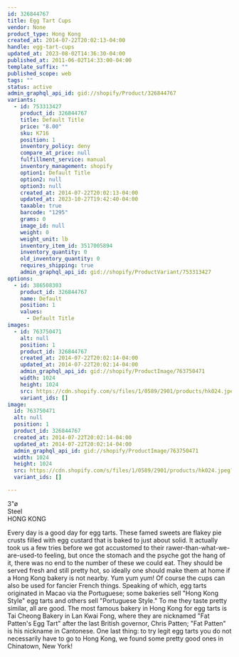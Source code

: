 ```yaml
---
id: 326844767
title: Egg Tart Cups
vendor: None
product_type: Hong Kong
created_at: 2014-07-22T20:02:13-04:00
handle: egg-tart-cups
updated_at: 2023-08-02T14:36:30-04:00
published_at: 2011-06-02T14:33:00-04:00
template_suffix: ""
published_scope: web
tags: ""
status: active
admin_graphql_api_id: gid://shopify/Product/326844767
variants:
  - id: 753313427
    product_id: 326844767
    title: Default Title
    price: "8.00"
    sku: K716
    position: 1
    inventory_policy: deny
    compare_at_price: null
    fulfillment_service: manual
    inventory_management: shopify
    option1: Default Title
    option2: null
    option3: null
    created_at: 2014-07-22T20:02:13-04:00
    updated_at: 2023-10-27T19:42:40-04:00
    taxable: true
    barcode: "1295"
    grams: 0
    image_id: null
    weight: 0
    weight_unit: lb
    inventory_item_id: 3517005894
    inventory_quantity: 0
    old_inventory_quantity: 0
    requires_shipping: true
    admin_graphql_api_id: gid://shopify/ProductVariant/753313427
options:
  - id: 386508303
    product_id: 326844767
    name: Default
    position: 1
    values:
      - Default Title
images:
  - id: 763750471
    alt: null
    position: 1
    product_id: 326844767
    created_at: 2014-07-22T20:02:14-04:00
    updated_at: 2014-07-22T20:02:14-04:00
    admin_graphql_api_id: gid://shopify/ProductImage/763750471
    width: 1024
    height: 1024
    src: https://cdn.shopify.com/s/files/1/0589/2901/products/hk024.jpeg?v=1406073734
    variant_ids: []
image:
  id: 763750471
  alt: null
  position: 1
  product_id: 326844767
  created_at: 2014-07-22T20:02:14-04:00
  updated_at: 2014-07-22T20:02:14-04:00
  admin_graphql_api_id: gid://shopify/ProductImage/763750471
  width: 1024
  height: 1024
  src: https://cdn.shopify.com/s/files/1/0589/2901/products/hk024.jpeg?v=1406073734
  variant_ids: []

---
```


3"ø  
Steel  
HONG KONG

Every day is a good day for egg tarts. These famed sweets are flakey pie crusts filled with egg custard that is baked to just about solid. It actually took us a few tries before we got accustomed to their rawer-than-what-we-are-used-to feeling, but once the stomach and the psyche got the hang of it, there was no end to the number of these we could eat. They should be served fresh and still pretty hot, so ideally one should make them at home if a Hong Kong bakery is not nearby. Yum yum yum! Of course the cups can also be used for fancier French things. Speaking of which, egg tarts originated in Macao via the Portuguese; some bakeries sell "Hong Kong Style" egg tarts and others sell "Portuguese Style." To me they taste pretty similar, all are good. The most famous bakery in Hong Kong for egg tarts is Tai Cheong Bakery in Lan Kwai Fong, where they are nicknamed "Fat Patten's Egg Tart" after the last British governor, Chris Patten; "Fat Patten" is his nickname in Cantonese. One last thing: to try legit egg tarts you do not necessarily have to go to Hong Kong, we found some pretty good ones in Chinatown, New York!